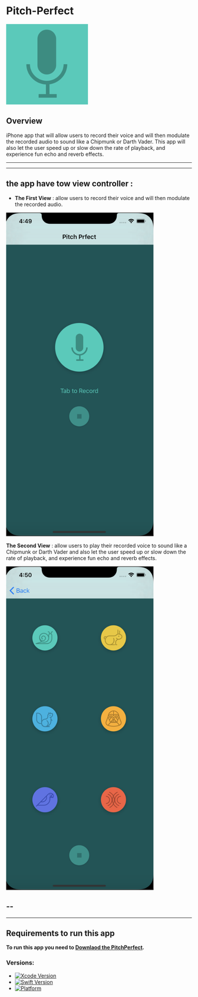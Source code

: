 # Pitch-Perfect
 

![Pitch Perfect](https://github.com/Abdu11a/Pitch-Perfect/blob/master/PitchPerfect/PitchPerfect%20Screen/Screen%20Shot%201441-06-18%20at%205.14.29%20PM.png)

## Overview
iPhone app that will allow users to record their voice and will then modulate the recorded audio to sound like a Chipmunk or Darth Vader. This app will also let the user speed up or slow down the rate of playback, and experience fun echo and reverb effects.

---
---

## the app have tow view controller :

- **The First View**  :  allow users to record their voice and will then modulate the recorded audio.

<img src="https://github.com/Abdu11a/Pitch-Perfect/blob/master/PitchPerfect/PitchPerfect%20Screen/Screen%201.png" width=400>



 **The Second View**  :  allow users to play their recorded voice to sound like a Chipmunk or Darth Vader and also let the user speed up or slow down the rate of playback, and experience fun echo and reverb effects.
 

<img src="https://github.com/Abdu11a/Pitch-Perfect/blob/master/PitchPerfect/PitchPerfect%20Screen/Screen%202.png" width=400>

--
--
---
## Requirements to run this app

**To run this app you need to [Downlaod the PitchPerfect](https://github.com/Abdu11a/Pitch-Perfect/archive/master.zip).**

### Versions:

- [![Xcode Version](https://img.shields.io/badge/Xcode-10+-success.svg)](https://swift.org) 
- [![Swift Version](https://img.shields.io/badge/Swift-4+-success.svg)](https://swift.org)
- [![Platform](https://img.shields.io/cocoapods/p/LFAlertController.svg?style=flat)](https://swift.org)
